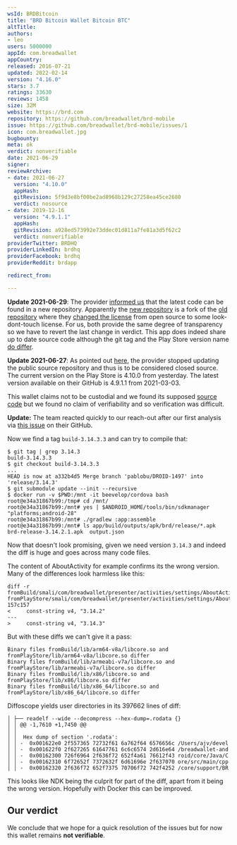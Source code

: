 ```yaml
---
wsId: BRDBitcoin
title: "BRD Bitcoin Wallet Bitcoin BTC"
altTitle: 
authors:
- leo
users: 5000000
appId: com.breadwallet
appCountry: 
released: 2016-07-21
updated: 2022-02-14
version: "4.16.0"
stars: 3.7
ratings: 33630
reviews: 1458
size: 32M
website: https://brd.com
repository: https://github.com/breadwallet/brd-mobile
issue: https://github.com/breadwallet/brd-mobile/issues/1
icon: com.breadwallet.jpg
bugbounty: 
meta: ok
verdict: nonverifiable
date: 2021-06-29
signer: 
reviewArchive:
- date: 2021-06-27
  version: "4.10.0"
  appHash: 
  gitRevision: 5f9d3e8bf00be2ad8968b129c27258ea45ce2680
  verdict: nosource
- date: 2019-12-16
  version: "4.9.1.1"
  appHash: 
  gitRevision: a928ed573992e73ddec01d811a7fe81a3d5f62c2
  verdict: nonverifiable
providerTwitter: BRDHQ
providerLinkedIn: brdhq
providerFacebook: brdhq
providerReddit: brdapp

redirect_from:

---
```


**Update 2021-06-29**: The provider
[informed us](https://github.com/breadwallet/breadwallet-android/issues/117#issuecomment-869938323)
that the latest code can be found in a new repository. Apparently the
[new repository](https://github.com/breadwallet/brd-mobile)
is a fork of the
[old repository](https://github.com/breadwallet/breadwallet-android)
where they
[changed the license](https://github.com/breadwallet/brd-mobile/commit/9c563ce83521bebee375641a65e965392fa7057a)
from open source to some look-dont-touch license. For us, both provide the same
degree of transparency so we have to revert the last change in verdict. This app
does indeed share up to date source code although the git tag and the Play Store
version name [do differ](https://github.com/breadwallet/brd-mobile/issues/1).

**Update 2021-06-27**: As pointed out
[here](https://github.com/breadwallet/breadwallet-android/issues/117#issuecomment-869031603),
the provider stopped updating the public source repository and thus is to be
considered closed source. The current version on the Play Store is 4.10.0 from
yesterday. The latest version available on their GitHub is 4.9.1.1 from
2021-03-03.

This wallet claims not to be custodial and we found its supposed
[source code](https://github.com/breadwallet/breadwallet-android)
but we found no claim of verifiability and so verification was difficult.

**Update:** The team reacted quickly to our reach-out after our first analysis via
[this issue](https://github.com/breadwallet/breadwallet-android/issues/117) on
their GitHub.

Now we find a tag `build-3.14.3.3` and can try to compile that:

```
$ git tag | grep 3.14.3
build-3.14.3.3
$ git checkout build-3.14.3.3
...
HEAD is now at a332b4d5 Merge branch 'pablobu/DROID-1497' into 'release/3.14.3'
$ git submodule update --init --recursive
$ docker run -v $PWD:/mnt -it beevelop/cordova bash
root@e34a31867b99:/tmp# cd /mnt/
root@e34a31867b99:/mnt# yes | $ANDROID_HOME/tools/bin/sdkmanager "platforms;android-28"
root@e34a31867b99:/mnt# ./gradlew :app:assemble
root@e34a31867b99:/mnt# ls app/build/outputs/apk/brd/release/*.apk
brd-release-3.14.2.1.apk  output.json
```

Now that doesn't look promising, given we need version `3.14.3` and indeed the
diff is huge and goes across many code files.

The content of AboutActivity for example confirms its the wrong version. Many of the
differences look harmless like this:

```
diff -r fromBuild/smali/com/breadwallet/presenter/activities/settings/AboutActivity.smali fromPlayStore/smali/com/breadwallet/presenter/activities/settings/AboutActivity.smali
157c157
<     const-string v4, "3.14.2"
---
>     const-string v4, "3.14.3"
```

But with these diffs we can't give it a pass:

```
Binary files fromBuild/lib/arm64-v8a/libcore.so and fromPlayStore/lib/arm64-v8a/libcore.so differ
Binary files fromBuild/lib/armeabi-v7a/libcore.so and fromPlayStore/lib/armeabi-v7a/libcore.so differ
Binary files fromBuild/lib/x86/libcore.so and fromPlayStore/lib/x86/libcore.so differ
Binary files fromBuild/lib/x86_64/libcore.so and fromPlayStore/lib/x86_64/libcore.so differ
```

Diffoscope yields user directories in its 397662 lines of diff:

```
│ ├── readelf --wide --decompress --hex-dump=.rodata {}
│ │ @@ -1,7610 +1,7450 @@
│ │  
│ │  Hex dump of section '.rodata':
│ │ -  0x001622e0 2f557365 72732f61 6a762f64 6576656c /Users/ajv/devel
│ │ -  0x001622f0 2f627265 61647761 6c6c6574 2d616e64 /breadwallet-and
│ │ -  0x00162300 726f6964 2f636f72 652f4a61 76612f43 roid/core/Java/C
│ │ -  0x00162310 6f72652f 7372632f 6d61696e 2f637070 ore/src/main/cpp
│ │ -  0x00162320 2f636f72 652f7375 70706f72 742f4252 /core/support/BR
```

This looks like NDK being the culprit for part of the diff, apart from it being
the wrong version. Hopefully with Docker this can be improved.

Our verdict
-----------

We conclude that we hope for a quick resolution of the issues but for now
this wallet remains **not verifiable**.
